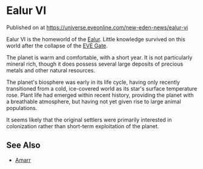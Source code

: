 # Ealur VI
Published on  at https://universe.eveonline.com/new-eden-news/ealur-vi

Ealur VI is the homeworld of the [Ealur](6TgmS6RKjOYM1Id08VBZzk).
Little knowledge survived on this world after the collapse of the [EVE Gate](2z1KQXUVtPP1WmlwcJaX4o).

The planet is warm and comfortable, with a short year. It is not
particularly mineral rich, though it does possess several large deposits
of precious metals and other natural resources.

The planet's biosphere was early in its life cycle, having only recently
transitioned from a cold, ice-covered world as its star's surface
temperature rose. Plant life had emerged within recent history,
providing the planet with a breathable atmosphere, but having not yet
given rise to large animal populations.

It seems likely that the original settlers were primarily interested in
colonization rather than short-term exploitation of the planet.

See Also
--------

-   [Amarr](6BPFRy27fN4LnYlIyzvEwo)
